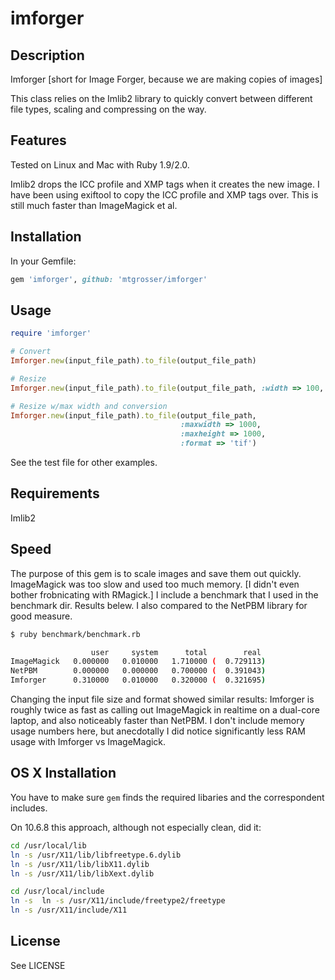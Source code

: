imforger
========

Description
-----------

Imforger
[short for Image Forger, because we are making copies of images]

This class relies on the Imlib2 library to quickly convert between different file
types, scaling and compressing on the way.

Features
--------

Tested on Linux and Mac with Ruby 1.9/2.0.

Imlib2 drops the ICC profile and XMP tags when it creates the new image.
I have been using exiftool to copy the ICC profile and XMP tags over.
This is still much faster than ImageMagick et al.

Installation
------------

In your Gemfile:

```ruby
gem 'imforger', github: 'mtgrosser/imforger'
```

Usage
-----

```ruby
require 'imforger'

# Convert
Imforger.new(input_file_path).to_file(output_file_path)

# Resize
Imforger.new(input_file_path).to_file(output_file_path, :width => 100, :height => 100)

# Resize w/max width and conversion
Imforger.new(input_file_path).to_file(output_file_path, 
                                      :maxwidth => 1000,
                                      :maxheight => 1000,
                                      :format => 'tif')
```

See the test file for other examples.

Requirements
------------

Imlib2

Speed
-----

The purpose of this gem is to scale images and save them out quickly.  ImageMagick was too slow and used too much memory.  [I didn't even bother frobnicating with RMagick.]  I include a benchmark that I used in the benchmark dir.  Results belew.  I also compared to the NetPBM library for good measure.

```bash
$ ruby benchmark/benchmark.rb

                  user     system      total        real
ImageMagick   0.000000   0.010000   1.710000 (  0.729113)
NetPBM        0.000000   0.000000   0.700000 (  0.391043)
Imforger      0.310000   0.010000   0.320000 (  0.321695)
```

Changing the input file size and format showed similar results: Imforger is roughly
twice as fast as calling out ImageMagick in realtime on a dual-core laptop, and also
noticeably faster than NetPBM.  I don't include memory usage numbers
here, but anecdotally I did notice significantly less RAM usage with Imforger vs
ImageMagick.

OS X Installation
-----------------

You have to make sure `gem` finds the required libaries and the correspondent includes.

On 10.6.8 this approach, although not especially clean, did it:

```bash
cd /usr/local/lib
ln -s /usr/X11/lib/libfreetype.6.dylib
ln -s /usr/X11/lib/libX11.dylib
ln -s /usr/X11/lib/libXext.dylib

cd /usr/local/include
ln -s  ln -s /usr/X11/include/freetype2/freetype
ln -s /usr/X11/include/X11
```

License
-------

See LICENSE
